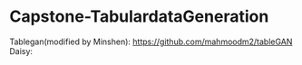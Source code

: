 # Capstone-TabulardataGeneration

Tablegan(modified by Minshen): https://github.com/mahmoodm2/tableGAN
Daisy:
